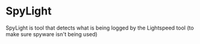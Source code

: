 # SpyLight
SpyLight is  tool that detects what is being logged by the Lightspeed tool (to make sure spyware isn't being used)
